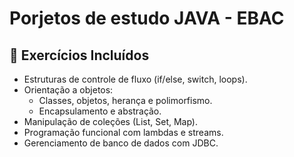 # Porjetos de estudo JAVA - EBAC

## 📝 Exercícios Incluídos

- Estruturas de controle de fluxo (if/else, switch, loops).
- Orientação a objetos:
  - Classes, objetos, herança e polimorfismo.
  - Encapsulamento e abstração.
- Manipulação de coleções (List, Set, Map).
- Programação funcional com lambdas e streams.
- Gerenciamento de banco de dados com JDBC.


